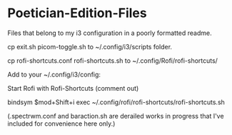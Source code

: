 # Poetician-Edition-Files

Files that belong to my i3 configuration in a poorly formatted readme.


cp exit.sh picom-toggle.sh to ~/.config/i3/scripts folder.

cp rofi-shortcuts.conf rofi-shortcuts.sh to ~/.config/Rofi/rofi-shortcuts/



Add to your ~/.config/i3/config:

Start Rofi with Rofi-Shortcuts (comment out)

bindsym $mod+Shift+i exec ~/.config/rofi/rofi-shortcuts/rofi-shortcuts.sh



(.spectrwm.conf and baraction.sh are derailed works in progress that I've included for convenience here only.)
